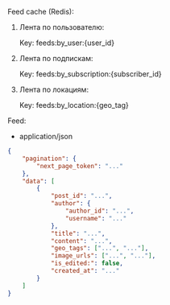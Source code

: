 Feed cache (Redis):

1. Лента по пользователю:

   Key: feeds:by_user:{user_id}

2. Лента по подпискам:

   Key: feeds:by_subscription:{subscriber_id}

3. Лента по локациям:

   Key: feeds:by_location:{geo_tag}

Feed:
- application/json

```json
{
    "pagination": {
        "next_page_token": "..."
    },
    "data": [
        {
            "post_id": "...",
            "author": {
                "author_id": "...",
                "username": "..."
            },
            "title": "...",
            "content": "...",
            "geo_tags": ["...", "..."],
            "image_urls": ["...", "..."],
            "is_edited:": false,
            "created_at": "..."
        }
    ]
}
```